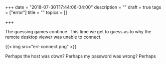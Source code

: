 +++
date = "2018-07-30T17:44:06-04:00"
description = ""
draft = true
tags = ["error"]
title = ""
topics = []

+++

The guessing games continue.  This time we get to guess as to why the remote desktop viewer was unable to connect.

{{< img src="err-connect.png" >}}

Perhaps the host was down?  Perhaps my password was wrong?  Perhaps 
